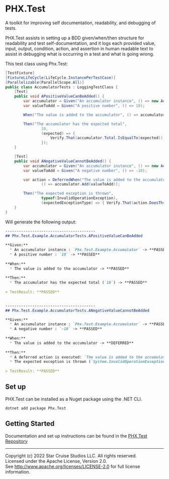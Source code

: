 ﻿# PHX.Test

A toolkit for improving self documentation, readability, and debugging of tests.

PHX.Test assists in setting up a BDD given/when/then structure for readability
and test self-documentation, and it logs each provided value, input, output,
condition, action, and assertion in human readable text to assist in debugging
what is occurring in a test and what is going wrong.

This test class using Phx.Test:

```csharp
[TestFixture]
[FixtureLifeCycle(LifeCycle.InstancePerTestCase)]
[Parallelizable(ParallelScope.All)]
public class AccumulatorTests : LoggingTestClass {
    [Test]
    public void APositiveValueCanBeAdded() {
        var accumulator = Given("An accumulator instance", () => new Accumulator());
        var valueToAdd = Given("A positive number", () => 10);

        When("The value is added to the accumulator", () => accumulator.Add(valueToAdd));

        Then("The accumulator has the expected total",
                10,
                (expected) => {
                    Verify.That(accumulator.Total.IsEqualTo(expected));
                });
    }

    [Test]
    public void ANegativeValueCannotBeAdded() {
        var accumulator = Given("An accumulator instance", () => new Accumulator());
        var valueToAdd = Given("A negative number", () => -10);

        var action = DeferredWhen("The value is added to the accumulator",
                () => accumulator.Add(valueToAdd));

        Then("The expected exception is thrown",
                typeof(InvalidOperationException),
                (expectedExceptionType) => { Verify.That(action.DoesThrow(expectedExceptionType)); });
    }
}
```

Will generate the following output:

```markdown
----------------------------------------
## Phx.Test.Example.AccumulatorTests.APositiveValueCanBeAdded
 
**Given:**
  * An accumulator instance : `Phx.Test.Example.Accumulator` -> **PASSED**
  * A positive number : `10` -> **PASSED**
 
**When:**
  * The value is added to the accumulator -> **PASSED**
 
**Then:**
  * The accumulator has the expected total (`10`) -> **PASSED**
 
> TestResult: **PASSED**

 
----------------------------------------
## Phx.Test.Example.AccumulatorTests.ANegativeValueCannotBeAdded

**Given:**
  * An accumulator instance : `Phx.Test.Example.Accumulator` -> **PASSED**
  * A negative number : `-10` -> **PASSED**
 
**When:**
  * The value is added to the accumulator -> **DEFERRED**
 
**Then:**
  * A deferred action is executed: `The value is added to the accumulator` -> **PASSED**
  * The expected exception is thrown (`System.InvalidOperationException`) -> **PASSED**
 
> TestResult: **PASSED**
```

## Set up

PHX.Test can be installed as a Nuget package using the .NET CLI.

```shell
dotnet add package Phx.Test
```

## Getting Started

Documentation and set up instructions can be found in
the [PHX.Test Repository](https://github.com/StarCruiseStudios/PhxTest)

---

Copyright (c) 2022 Star Cruise Studios LLC. All rights reserved.  
Licensed under the Apache License, Version 2.0.  
See http://www.apache.org/licenses/LICENSE-2.0 for full license information.
